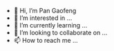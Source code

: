 - 👋 Hi, I’m Pan Gaofeng
- 👀 I’m interested in ...
- 🌱 I’m currently learning ...
- 💞️ I’m looking to collaborate on ...
- 📫 How to reach me ...

<!---
Paeans/Paeans is a ✨ special ✨ repository because its `README.md` (this file) appears on your GitHub profile.
You can click the Preview link to take a look at your changes.
--->
